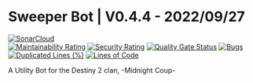 # Sweeper Bot | V0.4.4 - 2022/09/27
[![SonarCloud](https://sonarcloud.io/images/project_badges/sonarcloud-orange.svg)](https://sonarcloud.io/summary/new_code?id=SweeperBot)  
[![Maintainability Rating](https://sonarcloud.io/api/project_badges/measure?project=SweeperBot&metric=sqale_rating)](https://sonarcloud.io/summary/new_code?id=SweeperBot) [![Security Rating](https://sonarcloud.io/api/project_badges/measure?project=SweeperBot&metric=security_rating)](https://sonarcloud.io/summary/new_code?id=SweeperBot) [![Quality Gate Status](https://sonarcloud.io/api/project_badges/measure?project=SweeperBot&metric=alert_status)](https://sonarcloud.io/summary/new_code?id=SweeperBot) [![Bugs](https://sonarcloud.io/api/project_badges/measure?project=SweeperBot&metric=bugs)](https://sonarcloud.io/summary/new_code?id=SweeperBot) [![Duplicated Lines (%)](https://sonarcloud.io/api/project_badges/measure?project=SweeperBot&metric=duplicated_lines_density)](https://sonarcloud.io/summary/new_code?id=SweeperBot) [![Lines of Code](https://sonarcloud.io/api/project_badges/measure?project=SweeperBot&metric=ncloc)](https://sonarcloud.io/summary/new_code?id=SweeperBot)  


A Utility Bot for the Destiny 2 clan, -Midnight Coup-
